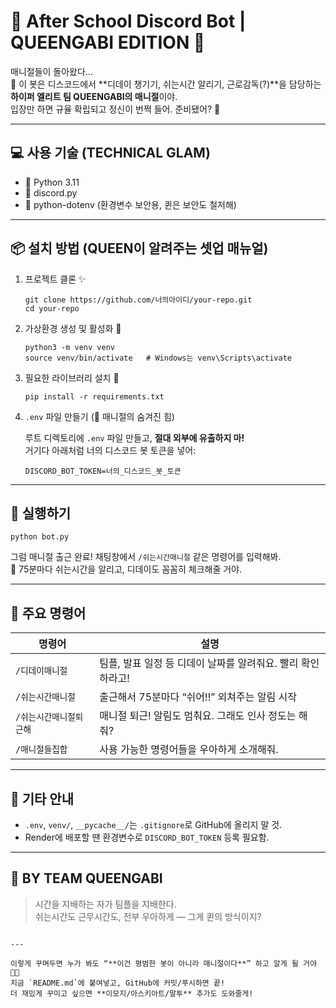 # 💄 After School Discord Bot | QUEENGABI EDITION 💋

매니절들이 돌아왔다…  
💬 이 봇은 디스코드에서 **디데이 챙기기, 쉬는시간 알리기, 근로감독(?)**을 담당하는  
**하이퍼 엘리트 팀 QUEENGABI의 매니절**이야.  
입장만 하면 규율 확립되고 정신이 번쩍 들어. 준비됐어? 💜

---

## 💻 사용 기술 (TECHNICAL GLAM)

- 🐍 Python 3.11
- 🤖 discord.py
- 🔐 python-dotenv (환경변수 보안용, 퀸은 보안도 철저해)

---

## 📦 설치 방법 (QUEEN이 알려주는 셋업 매뉴얼)

1. 프로젝트 클론 ✨

   ```
   git clone https://github.com/너의아이디/your-repo.git
   cd your-repo
   ```

2. 가상환경 생성 및 활성화 👠

   ```
   python3 -m venv venv
   source venv/bin/activate   # Windows는 venv\Scripts\activate
   ```

3. 필요한 라이브러리 설치 💅

   ```
   pip install -r requirements.txt
   ```

4. `.env` 파일 만들기 (👑 매니절의 숨겨진 힘)

   루트 디렉토리에 `.env` 파일 만들고, **절대 외부에 유출하지 마!**  
   거기다 아래처럼 너의 디스코드 봇 토큰을 넣어:

   ```env
   DISCORD_BOT_TOKEN=너의_디스코드_봇_토큰
   ```

---

## 🚀 실행하기

```
python bot.py
```

그럼 매니절 출근 완료! 채팅창에서 `/쉬는시간매니절` 같은 명령어를 입력해봐.  
👑 75분마다 쉬는시간을 알리고, 디데이도 꼼꼼히 체크해줄 거야.

---

## 🧠 주요 명령어

| 명령어                  | 설명                                                        |
| ----------------------- | ----------------------------------------------------------- |
| `/디데이매니절`         | 팀플, 발표 일정 등 디데이 날짜를 알려줘요. 빨리 확인하라고! |
| `/쉬는시간매니절`       | 출근해서 75분마다 “쉬어!!” 외쳐주는 알림 시작               |
| `/쉬는시간매니절퇴근해` | 매니절 퇴근! 알림도 멈춰요. 그래도 인사 정도는 해줘?        |
| `/매니절들집합`         | 사용 가능한 명령어들을 우아하게 소개해줘.                   |

---

## 🫧 기타 안내

- `.env`, `venv/`, `__pycache__/`는 `.gitignore`로 GitHub에 올리지 말 것.
- Render에 배포할 땐 환경변수로 `DISCORD_BOT_TOKEN` 등록 필요함.

---

## 💜 BY TEAM QUEENGABI

> 시간을 지배하는 자가 팀플을 지배한다.  
> 쉬는시간도 근무시간도, 전부 우아하게 — 그게 퀸의 방식이지?

```

---

이렇게 꾸며두면 누가 봐도 “**이건 평범한 봇이 아니라 매니절이다**” 하고 알게 될 거야 🤖💅
지금 `README.md`에 붙여넣고, GitHub에 커밋/푸시하면 끝!
더 재밌게 꾸미고 싶으면 **이모지/아스키아트/말투** 추가도 도와줄게!
```
